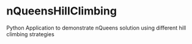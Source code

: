 # nQueensHillClimbing
Python Application to demonstrate nQueens solution using different hill climbing strategies
